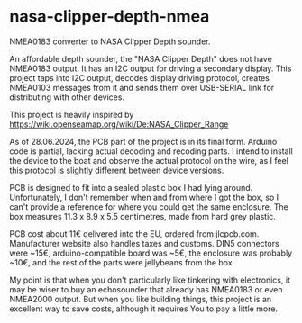 # nasa-clipper-depth-nmea
NMEA0183 converter to NASA Clipper Depth sounder.

An affordable depth sounder, the "NASA Clipper Depth" does not have NMEA0183 output.
It has an I2C output for driving a secondary display. This project taps into
I2C output, decodes display driving protocol, creates NMEA0103 messages from
it and sends them over USB-SERIAL link for distributing with other devices.

This project is heavily inspired by https://wiki.openseamap.org/wiki/De:NASA_Clipper_Range

As of 28.06.2024, the PCB part of the project is in its final form. Arduino code is partial,
lacking actual decoding and recoding parts. I intend to install the device to the boat
and observe the actual protocol on the wire, as I feel this protocol is slightly
different between device versions.

PCB is designed to fit into a sealed plastic box I had lying around. Unfortunately, I don't
remember when and from where I got the box, so I can't provide a reference for where you could get
the same enclosure. The box measures 11.3 x 8.9 x 5.5 centimetres, made from hard grey plastic.

PCB cost about 11€ delivered into the EU, ordered from jlcpcb.com. Manufacturer
website also handles taxes and customs. DIN5 connectors were ~15€, arduino-compatible board was 
~5€, the enclosure was probably ~10€, and the rest of the parts were jellybeans from the box.

My point is that when you don't particularly like tinkering with electronics, it may be 
wiser to buy an echosounder that already has NMEA0183 or even NMEA2000 output. But when you like 
building things, this project is an excellent way to save costs, although it requires You to pay 
a little more.

